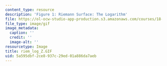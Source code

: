 ```yaml
---
content_type: resource
description: 'Figure 1: Riemann Surface: The Logarithm'
file: https://ol-ocw-studio-app-production.s3.amazonaws.com/courses/18-04-complex-variables-with-applications-fall-1999/5a595dbf2ce8937c29ed01a886da7aeb_riem_log_Z.GIF
file_type: image/gif
image_metadata:
  caption: ''
  credit: ''
  image-alt: ''
resourcetype: Image
title: riem_log_Z.GIF
uid: 5a595dbf-2ce8-937c-29ed-01a886da7aeb
---
```

